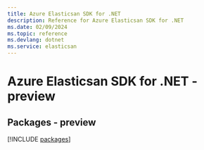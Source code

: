 ```yaml
---
title: Azure Elasticsan SDK for .NET
description: Reference for Azure Elasticsan SDK for .NET
ms.date: 02/09/2024
ms.topic: reference
ms.devlang: dotnet
ms.service: elasticsan
---
```

# Azure Elasticsan SDK for .NET - preview
## Packages - preview
[!INCLUDE [packages](elasticsan-index.md)]